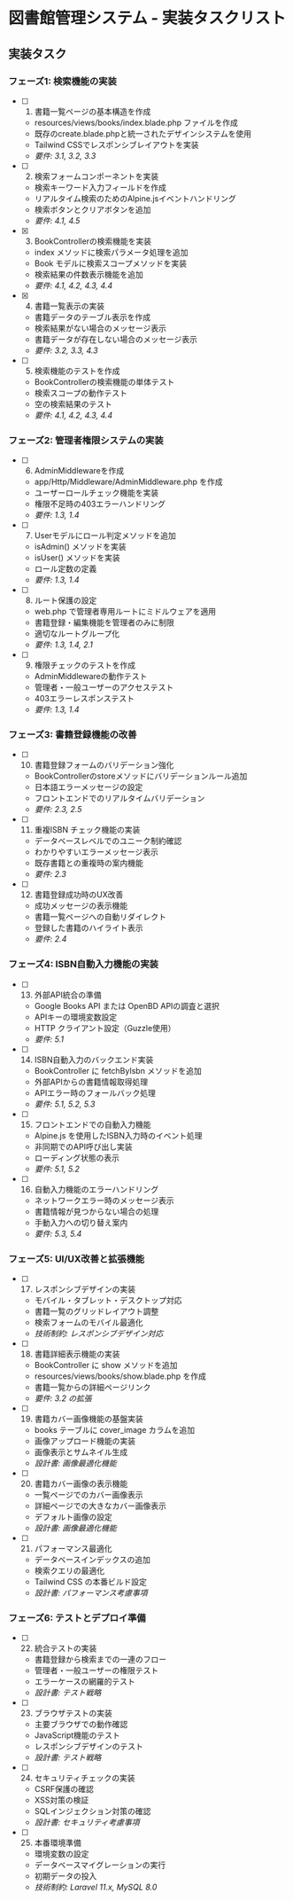 # 図書館管理システム - 実装タスクリスト

## 実装タスク

### フェーズ1: 検索機能の実装

- [ ] 1. 書籍一覧ページの基本構造を作成
  - resources/views/books/index.blade.php ファイルを作成
  - 既存のcreate.blade.phpと統一されたデザインシステムを使用
  - Tailwind CSSでレスポンシブレイアウトを実装
  - _要件: 3.1, 3.2, 3.3_

- [ ] 2. 検索フォームコンポーネントを実装
  - 検索キーワード入力フィールドを作成
  - リアルタイム検索のためのAlpine.jsイベントハンドリング
  - 検索ボタンとクリアボタンを追加
  - _要件: 4.1, 4.5_

- [x] 3. BookControllerの検索機能を実装
  - index メソッドに検索パラメータ処理を追加
  - Book モデルに検索スコープメソッドを実装
  - 検索結果の件数表示機能を追加
  - _要件: 4.1, 4.2, 4.3, 4.4_

- [x] 4. 書籍一覧表示の実装
  - 書籍データのテーブル表示を作成
  - 検索結果がない場合のメッセージ表示
  - 書籍データが存在しない場合のメッセージ表示
  - _要件: 3.2, 3.3, 4.3_

- [ ] 5. 検索機能のテストを作成
  - BookControllerの検索機能の単体テスト
  - 検索スコープの動作テスト
  - 空の検索結果のテスト
  - _要件: 4.1, 4.2, 4.3, 4.4_

### フェーズ2: 管理者権限システムの実装

- [ ] 6. AdminMiddlewareを作成
  - app/Http/Middleware/AdminMiddleware.php を作成
  - ユーザーロールチェック機能を実装
  - 権限不足時の403エラーハンドリング
  - _要件: 1.3, 1.4_

- [ ] 7. Userモデルにロール判定メソッドを追加
  - isAdmin() メソッドを実装
  - isUser() メソッドを実装
  - ロール定数の定義
  - _要件: 1.3, 1.4_

- [ ] 8. ルート保護の設定
  - web.php で管理者専用ルートにミドルウェアを適用
  - 書籍登録・編集機能を管理者のみに制限
  - 適切なルートグループ化
  - _要件: 1.3, 1.4, 2.1_

- [ ] 9. 権限チェックのテストを作成
  - AdminMiddlewareの動作テスト
  - 管理者・一般ユーザーのアクセステスト
  - 403エラーレスポンステスト
  - _要件: 1.3, 1.4_

### フェーズ3: 書籍登録機能の改善

- [ ] 10. 書籍登録フォームのバリデーション強化
  - BookControllerのstoreメソッドにバリデーションルール追加
  - 日本語エラーメッセージの設定
  - フロントエンドでのリアルタイムバリデーション
  - _要件: 2.3, 2.5_

- [ ] 11. 重複ISBN チェック機能の実装
  - データベースレベルでのユニーク制約確認
  - わかりやすいエラーメッセージ表示
  - 既存書籍との重複時の案内機能
  - _要件: 2.3_

- [ ] 12. 書籍登録成功時のUX改善
  - 成功メッセージの表示機能
  - 書籍一覧ページへの自動リダイレクト
  - 登録した書籍のハイライト表示
  - _要件: 2.4_

### フェーズ4: ISBN自動入力機能の実装

- [ ] 13. 外部API統合の準備
  - Google Books API または OpenBD APIの調査と選択
  - APIキーの環境変数設定
  - HTTP クライアント設定（Guzzle使用）
  - _要件: 5.1_

- [ ] 14. ISBN自動入力のバックエンド実装
  - BookController に fetchByIsbn メソッドを追加
  - 外部APIからの書籍情報取得処理
  - APIエラー時のフォールバック処理
  - _要件: 5.1, 5.2, 5.3_

- [ ] 15. フロントエンドでの自動入力機能
  - Alpine.js を使用したISBN入力時のイベント処理
  - 非同期でのAPI呼び出し実装
  - ローディング状態の表示
  - _要件: 5.1, 5.2_

- [ ] 16. 自動入力機能のエラーハンドリング
  - ネットワークエラー時のメッセージ表示
  - 書籍情報が見つからない場合の処理
  - 手動入力への切り替え案内
  - _要件: 5.3, 5.4_

### フェーズ5: UI/UX改善と拡張機能

- [ ] 17. レスポンシブデザインの実装
  - モバイル・タブレット・デスクトップ対応
  - 書籍一覧のグリッドレイアウト調整
  - 検索フォームのモバイル最適化
  - _技術制約: レスポンシブデザイン対応_

- [ ] 18. 書籍詳細表示機能の実装
  - BookController に show メソッドを追加
  - resources/views/books/show.blade.php を作成
  - 書籍一覧からの詳細ページリンク
  - _要件: 3.2 の拡張_

- [ ] 19. 書籍カバー画像機能の基盤実装
  - books テーブルに cover_image カラムを追加
  - 画像アップロード機能の実装
  - 画像表示とサムネイル生成
  - _設計書: 画像最適化機能_

- [ ] 20. 書籍カバー画像の表示機能
  - 一覧ページでのカバー画像表示
  - 詳細ページでの大きなカバー画像表示
  - デフォルト画像の設定
  - _設計書: 画像最適化機能_

- [ ] 21. パフォーマンス最適化
  - データベースインデックスの追加
  - 検索クエリの最適化
  - Tailwind CSS の本番ビルド設定
  - _設計書: パフォーマンス考慮事項_

### フェーズ6: テストとデプロイ準備

- [ ] 22. 統合テストの実装
  - 書籍登録から検索までの一連のフロー
  - 管理者・一般ユーザーの権限テスト
  - エラーケースの網羅的テスト
  - _設計書: テスト戦略_

- [ ] 23. ブラウザテストの実装
  - 主要ブラウザでの動作確認
  - JavaScript機能のテスト
  - レスポンシブデザインのテスト
  - _設計書: テスト戦略_

- [ ] 24. セキュリティチェックの実装
  - CSRF保護の確認
  - XSS対策の検証
  - SQLインジェクション対策の確認
  - _設計書: セキュリティ考慮事項_

- [ ] 25. 本番環境準備
  - 環境変数の設定
  - データベースマイグレーションの実行
  - 初期データの投入
  - _技術制約: Laravel 11.x, MySQL 8.0_